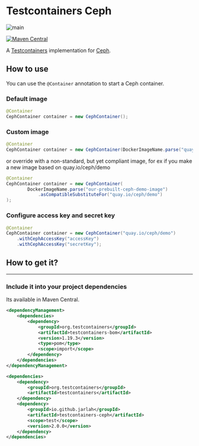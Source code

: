 Testcontainers Ceph
===

![main](https://github.com/jarlah/testcontainers-ceph/actions/workflows/maven.yml/badge.svg?branch=main)

[![Maven Central](https://maven-badges.herokuapp.com/maven-central/io.github.jarlah/testcontainers-ceph/badge.svg)](https://maven-badges.herokuapp.com/maven-central/io.github.jarlah/testcontainers-ceph)

A [Testcontainers](https://www.testcontainers.org/) implementation for [Ceph](https://ceph.io).

How to use
---

You can use the `@Container` annotation to start a Ceph container.

### Default image

```java
@Container
CephContainer container = new CephContainer();
```

### Custom image

```java
@Container
CephContainer container = new CephContainer(DockerImageName.parse("quay.io/ceph/demo"));
```

or override with a non-standard, but yet compliant image, for ex if you make a new image based on quay.io/ceph/demo

```java
@Container
CephContainer container = new CephContainer(
        DockerImageName.parse("our-prebuilt-ceph-demo-image")
            .asCompatibleSubstituteFor("quay.io/ceph/demo")
);
```

### Configure access key and secret key

```java
@Container
CephContainer container = new CephContainer("quay.io/ceph/demo")
    .withCephAccessKey("accessKey")
    .withCephAccessKey("secretKey");
```

## How to get it?
---

### Include it into your project dependencies

Its available in Maven Central.

```xml
<dependencyManagement>
    <dependencies>
        <dependency>
            <groupId>org.testcontainers</groupId>
            <artifactId>testcontainers-bom</artifactId>
            <version>1.19.3</version>
            <type>pom</type>
            <scope>import</scope>
        </dependency>
    </dependencies>
</dependencyManagement>

<dependencies>
    <dependency>
        <groupId>org.testcontainers</groupId>
        <artifactId>testcontainers</artifactId>
    </dependency>
    <dependency>
        <groupId>io.github.jarlah</groupId>
        <artifactId>testcontainers-ceph</artifactId>
        <scope>test</scope>
        <version>2.0.0</version>
    </dependency>
</dependencies>
```
